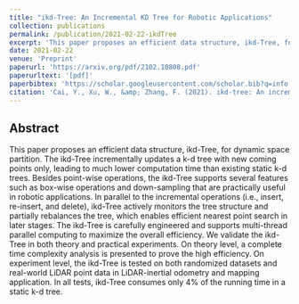 ```yaml
---
title: "ikd-Tree: An Incremental KD Tree for Robotic Applications"
collection: publications
permalink: /publication/2021-02-22-ikdTree
excerpt: 'This paper proposes an efficient data structure, ikd-Tree, for dynamic space partition. The ikd-Tree incrementally updates a k-d tree with new coming ...'
date: 2021-02-22
venue: 'Preprint'
paperurl: 'https://arxiv.org/pdf/2102.10808.pdf'
paperurltext: '[pdf]'
paperbibtex: 'https://scholar.googleusercontent.com/scholar.bib?q=info:GKtGHIuR5IYJ:scholar.google.com/&amp;output=citation&amp;scisdr=Cm3pnLgeELeo6o2zqeQ:AGlGAw8AAAAAZHC2seQn7FhczrGc5gy9ZFNO6dk&amp;scisig=AGlGAw8AAAAAZHC2sfgCS3JErzB8mfMMDl-Vq1s&amp;scisf=4&amp;ct=citation&amp;cd=-1'
citation: 'Cai, Y., Xu, W., &amp; Zhang, F. (2021). ikd-tree: An incremental kd tree for robotic applications. arXiv preprint arXiv:2102.10808.'
---
```

## Abstract

This paper proposes an efficient data structure, ikd-Tree, for dynamic space partition. The ikd-Tree incrementally updates a k-d tree with new coming points only, leading to much lower computation time than existing static k-d trees. Besides point-wise operations, the ikd-Tree supports several features such as box-wise operations and down-sampling that are practically useful in robotic applications. In parallel to the incremental operations (i.e., insert, re-insert, and delete), ikd-Tree actively monitors the tree structure and partially rebalances the tree, which enables efficient nearest point search in later stages. The ikd-Tree is carefully engineered and supports multi-thread parallel computing to maximize the overall efficiency. We validate the ikd-Tree in both theory and practical experiments. On theory level, a complete time complexity analysis is presented to prove the high efficiency. On experiment level, the ikd-Tree is tested on both randomized datasets and real-world LiDAR point data in LiDAR-inertial odometry and mapping application. In all tests, ikd-Tree consumes only 4% of the running time in a static k-d tree.
